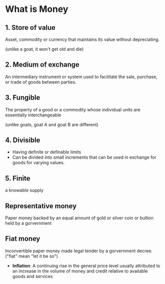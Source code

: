 # What is Money

## 1. Store of value

Asset, commodity or currency that maintains its value without depreciating.

(unlike a goat, it won't get old and die)

## 2. Medium of exchange

An intermediary instrument or system used to facilitate the sale, purchase, or trade of goods between parties.


## 3. Fungible

The property of a good or a commodity whose individual units are essentially interchangeable

(unlike goats, goat A and goat B are different)

## 4. Divisible

- Having definite or definable limits
- Can be divided into small increments that can be used in exchange for goods for varying values.

## 5. Finite

a knowable supply

## Representative money

Paper money backed by an equal amount of gold or silver coin or bullion held by a gorvernment

## Fiat money

Inconvertible paper money made legal tender by a gorvernment decree. ("fiat" mean "let it be so")

- **Inflation**: A continuing rise in the general price level usually attributed to an increase in the volume of money and credit relative to available goods and services